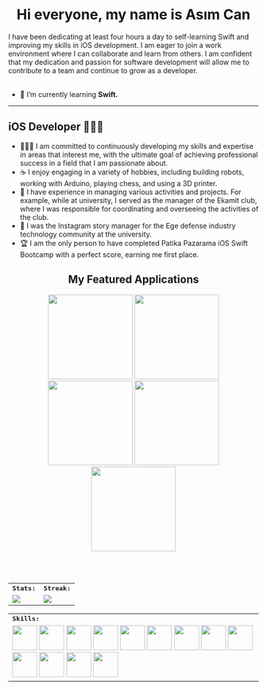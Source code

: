 
<h1 align="center">
  Hi everyone, my name is Asım Can
</h1> 
I have been dedicating at least four hours a day to self-learning Swift and improving my skills in iOS development. I am eager to join a work environment where I can collaborate and learn from others. I am confident that my dedication and passion for software development will allow me to contribute to a team and continue to grow as a developer.
<br>
<br>

- 🌱 I’m currently learning **Swift.**
<hr>

## iOS Developer 👨🏻‍💻

- 👨🏻‍💻 I am committed to continuously developing my skills and expertise in areas that interest me, with the ultimate goal of achieving professional success in a field that I am passionate about.
- ☕ I enjoy engaging in a variety of hobbies, including building robots, working with Arduino, playing chess, and using a 3D printer.
- 🕺 I have experience in managing various activities and projects. For example, while at university, I served as the manager of the Ekamit club, where I was responsible for coordinating and overseeing the activities of the club.
- 🤳 I was the Instagram story manager for the Ege defense industry technology community at the university.
- 🏆 I am the only person to have completed Patika Pazarama iOS Swift Bootcamp with a perfect score, earning me first place.

<div>
    <h2 align=center> My Featured Applications </h2>
</div>

<div align=center>
    <a href="https://github.com/asimcanyagiz/Scientific-Calculator"><img width=170 top=2px src="https://user-images.githubusercontent.com/89473605/216363927-194b7a93-ee9f-4eb5-a716-f66ee41a9c7b.png"></a>
    <a href="https://github.com/asimcanyagiz/Flickgram"><img width=170 src="https://user-images.githubusercontent.com/89473605/216363227-108b90d4-f1df-494b-820c-d8dae190dd23.png"></a>
    <a href="https://github.com/asimcanyagiz/WisdomAI-ChatGPT"><img width=170 src="https://user-images.githubusercontent.com/89473605/216363211-81c792f4-2ce0-459f-a5fc-e726aba0bcb0.png"></a>
    <a href="https://github.com/asimcanyagiz/BazaarWay"><img width=170 src="https://user-images.githubusercontent.com/89473605/216363022-119a17aa-d2bb-4f08-ade2-bee9768b946b.png"></a>
  <a href="https://github.com/asimcanyagiz/MeTunes"><img width=170 src="https://user-images.githubusercontent.com/89473605/216363220-5d0b82ad-bde3-47db-9206-404424cf1892.png"></a>
</div>


<br><br>
<table>
    <tr>
        <td colspan="2">
        <strong><samp>Stats:</samp></strong>
        </td>
        <td colspan="2">
        <strong><samp>Streak:</samp></strong>
        </td>
    </tr>
    <tr>
        <td colspan="2" rowspan="2">
        <a href="https://github-readme-stats.vercel.app/api?username=asimcanyagiz&count_private=true&hide_border=true&show_icons=true&theme=tokyonight">
        <img src="https://github-readme-stats.vercel.app/api?username=asimcanyagiz&count_private=true&hide_border=true&show_icons=true&theme=tokyonight">
        </a>
        </td>
        <td colspan="2" rowspan="2">
        <a href="https://github-readme-streak-stats.herokuapp.com/?user=asimcanyagiz&hide_border=true&theme=tokyonight">
        <img src="https://github-readme-streak-stats.herokuapp.com/?user=asimcanyagiz&hide_border=true&theme=tokyonight">
        </a>
        </td>
    </tr>
</table>

<div align=center>
<table>
    <tr>
        <td colspan="8">
        <strong><samp>Skills:</samp></strong>
        </td>
    </tr>
        <tr>
        <td colspan="8">
        <img src="https://img.icons8.com/color/480/000000/swift.png" width=50></a>
        <img src="https://img.icons8.com/color/480/000000/swiftui.png" width=50></a>
        <img src="https://img.icons8.com/color/480/000000/xcode.png" width=50></a>
        <img src="https://img.icons8.com/color/480/000000/git.png" width=50></a>
        <img src="https://img.icons8.com/color/480/000000/firebase.png" width=50></a>
        <img src="https://img.icons8.com/color/480/000000/figma.png" width=50></a>
        <img src="https://img.icons8.com/color/480/000000/adobe-premiere-pro.png" width=50></a>     
        <img src="https://img.icons8.com/color/480/000000/visual-studio-code-2019.png" width=50></a>     
        <img src="https://img.icons8.com/color/480/000000/javascript.png" width=50></a>
        <img src="https://img.icons8.com/color/480/000000/html-5.png" width=50></a>
        <img src="https://img.icons8.com/color/480/000000/css3.png" width=50></a>
        <img src="https://img.icons8.com/color/480/000000/bootstrap.png" width=50></a>
        <img src="https://img.icons8.com/color/480/000000/python.png" width=50></a>
        </td>
    </tr>
</table>
